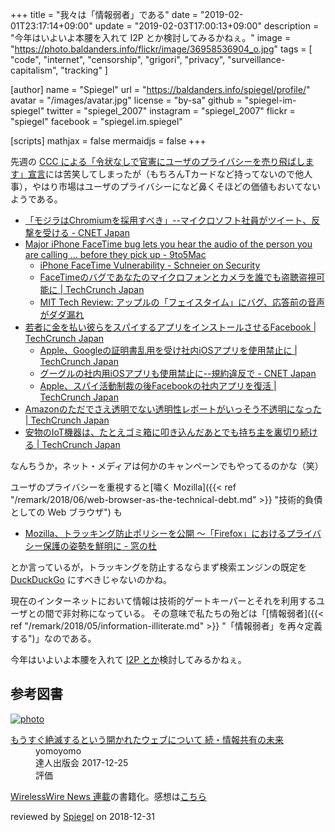 +++
title = "我々は「情報弱者」である"
date = "2019-02-01T23:17:14+09:00"
update =  "2019-02-03T17:00:13+09:00"
description = "今年はいよいよ本腰を入れて I2P とか検討してみるかねぇ。"
image = "https://photo.baldanders.info/flickr/image/36958536904_o.jpg"
tags = [ "code", "internet", "censorship", "grigori", "privacy", "surveillance-capitalism", "tracking" ]

[author]
  name      = "Spiegel"
  url       = "https://baldanders.info/spiegel/profile/"
  avatar    = "/images/avatar.jpg"
  license   = "by-sa"
  github    = "spiegel-im-spiegel"
  twitter   = "spiegel_2007"
  instagram = "spiegel_2007"
  flickr    = "spiegel"
  facebook  = "spiegel.im.spiegel"

[scripts]
  mathjax = false
  mermaidjs = false
+++

先週の [CCC による「令状なしで官憲にユーザのプライバシーを売り飛ばします」宣言](https://www.ccc.co.jp/news/2018/20180121_005470.html)には苦笑してしまったが（もちろんTカードなど持ってないので他人事），やはり市場はユーザのプライバシーになど鼻くそほどの価値もおいてないようである。

- [「モジラはChromiumを採用すべき」--マイクロソフト社員がツイート、反撃を受ける - CNET Japan](https://japan.cnet.com/article/35131920/)
- [Major iPhone FaceTime bug lets you hear the audio of the person you are calling ... before they pick up - 9to5Mac](https://9to5mac.com/2019/01/28/facetime-bug-hear-audio/)
    - [iPhone FaceTime Vulnerability - Schneier on Security](https://www.schneier.com/blog/archives/2019/01/iphone_facetime.html)
    - [FaceTimeのバグであなたのマイクロフォンとカメラを誰でも盗聴盗視可能に  |  TechCrunch Japan](https://jp.techcrunch.com/2019/01/29/2019-01-28-nasty-facetime-bug-could-allows-others-to-eavesdrop-on-your-microphone-or-camera/)
    - [MIT Tech Review: アップルの「フェイスタイム」にバグ、応答前の音声がダダ漏れ](https://www.technologyreview.jp/nl/a-security-bug-in-apples-facetime-lets-people-snoop-on-others/)
- [若者に金を払い彼らをスパイするアプリをインストールさせるFacebook  |  TechCrunch Japan](https://jp.techcrunch.com/2019/01/31/2019-01-29-facebook-project-atlas/)
    - [Apple、Googleの証明書乱用を受け社内iOSアプリを使用禁止に  |  TechCrunch Japan](https://jp.techcrunch.com/2019/02/01/2019-01-31-apple-ban-google-data-app/)
    - [グーグルの社内用iOSアプリも使用禁止に--規約違反で - CNET Japan](https://japan.cnet.com/article/35132111/)
    - [Apple、スパイ活動制裁の後Facebookの社内アプリを復活  |  TechCrunch Japan](https://jp.techcrunch.com/2019/02/01/2019-01-31-mess-with-the-cook/)
- [Amazonのただでさえ透明でない透明性レポートがいっそう不透明になった  |  TechCrunch Japan](https://jp.techcrunch.com/2019/02/01/2019-01-31-amazon-government-data-demands/)
- [安物のIoT機器は、たとえゴミ箱に叩き込んだあとでも持ち主を裏切り続ける  |  TechCrunch Japan](https://jp.techcrunch.com/2019/02/01/2019-01-30-cheap-internet-of-things-gadgets-betray-you-even-after-you-toss-them-in-the-trash/)

なんちうか，ネット・メディアは何かのキャンペーンでもやってるのかな（笑）

ユーザのプライバシーを重視すると[嘯く Mozilla]({{< ref "/remark/2018/06/web-browser-as-the-technical-debt.md" >}} "技術的負債としての Web ブラウザ") も

- [Mozilla、トラッキング防止ポリシーを公開 ～「Firefox」におけるプライバシー保護の姿勢を鮮明に - 窓の杜](https://forest.watch.impress.co.jp/docs/news/1167068.html)

とか言っているが，トラッキングを防止するならまず検索エンジンの既定を [DuckDuckGo](https://duckduckgo.com/) にすべきじゃないのかね。

現在のインターネットにおいて情報は技術的ゲートキーパーとそれを利用するユーザとの間で非対称になっている。
その意味で私たちの殆どは「[情報弱者]({{< ref "/remark/2018/05/information-illiterate.md" >}} "「情報弱者」を再々定義する")」なのである。

今年はいよいよ本腰を入れて [I2P とか](https://medium.com/@mhatta/-c08ec9de225d "Speeding up your I2P network – Masayuki Hatta – Medium")検討してみるかねぇ。

## 参考図書

<div class="hreview" >
	<div class="photo"><a class="item url" href="https://tatsu-zine.com/books/infoshare2"><img src="https://tatsu-zine.com/images/books/877/cover_s.jpg" alt="photo"></a></div>
    <dl class="fn">
      <dt><a href="https://tatsu-zine.com/books/infoshare2">もうすぐ絶滅するという開かれたウェブについて 続・情報共有の未来</a></dt>
      <dd>yomoyomo</dd>
      <dd>達人出版会 2017-12-25</dd>
      <dd>評価&nbsp;<abbr class="rating fa-sm" title="4">
        <i class="fas fa-star"></i>
        <i class="fas fa-star"></i>
        <i class="fas fa-star"></i>
        <i class="fas fa-star"></i>
        <i class="far fa-star"></i>
      </abbr></dd>
    </dl>
    <p class="description"><a href="https://wirelesswire.jp/author/yomoyomo/">WirelessWire News 連載</a>の書籍化。感想は<a href="/remark/2019/01/infoshare2/">こちら</a></p>
	<p class="powered-by" >reviewed by <a href='#maker' class='reviewer'>Spiegel</a> on <abbr class="dtreviewed">2018-12-31</abbr></p>
</div>

